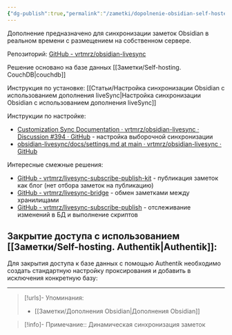 ```yaml
---
{"dg-publish":true,"permalink":"/zametki/dopolnenie-obsidian-self-hosted-live-sync/","created":"2024-09-14 03:00","updated":"2024-09-24T21:31:38+03:00"}
---
```


Дополнение предназначено для синхронизации заметок Obsidian в реальном времени с размещением на собственном сервере.

Репозиторий: [GitHub - vrtmrz/obsidian-livesync](https://github.com/vrtmrz/obsidian-livesync)

Решение основано на базе данных [[Заметки/Self-hosting. CouchDB\|couchdb]]

Инструкция по установке: [[Статьи/Настройка синхронизации Obsidian с использованием дополнения liveSync\|Настройка синхронизации Obsidian с использованием дополнения liveSync]]

Инструкции по настройке:
- [Customization Sync Documentation · vrtmrz/obsidian-livesync · Discussion #394 · GitHub](https://github.com/vrtmrz/obsidian-livesync/discussions/394) - настройка выборочной синхронизации
- [obsidian-livesync/docs/settings.md at main · vrtmrz/obsidian-livesync · GitHub](https://github.com/vrtmrz/obsidian-livesync/blob/main/docs/settings.md)

Интересные смежные решения:
- [GitHub - vrtmrz/livesync-subscribe-publish-kit](https://github.com/vrtmrz/livesync-subscribe-publish-kit) - публикация заметок как блог (нет отбора заметок на публикацию)
- [GitHub - vrtmrz/livesync-bridge](https://github.com/vrtmrz/livesync-bridge) - обмен заметками между хранилищами
- [GitHub - vrtmrz/livesync-subscribe-publish](https://github.com/vrtmrz/livesync-subscribe-publish) - отслеживание изменений в БД и выполнение скриптов
## Закрытие доступа с использованием [[Заметки/Self-hosting. Authentik\|Authentik]]:

Для закрытия доступа к базе данных с помощью Authentik необходимо создать стандартную настройку проксирования и добавить в исключения конкретную базу:

---
> [!urls]- Упоминания:
> - [[Заметки/Дополнения Obsidian\|Дополнения Obsidian]]

> [!info]-
> Примечание:: Динамическая синхронизация заметок